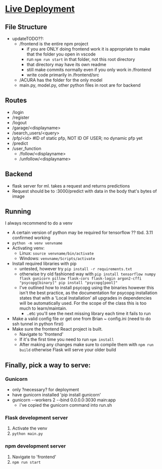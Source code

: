 # [Live Deployment](https://sc-backend.brian2002.com)

## File Structure
 - updateTODO??:
   - /frontend is the entire npm project
     - if you are ONLY doing frontend work it is appropriate to make that the folder you open in vscode
     - run `npm run start` in that folder, not this root directory
     - that directory may have its own readme
     - still make commits normally even if you only work in /frontend
     - write code primarily in /frontend/src
   - /ACURA has the folder for the only model 
   - main.py, model.py, other python files in root are for backend

## Routes
- /login
- /register
- /logout
- /garage/\<displayname>
- /search_users/\<query>
- /pfp/\<id> #ID of static pfp, NOT ID OF USER; no dynamic pfp yet
- /predict
- /user_function
    - /follow/\<displayname>
    - /unfollow/\<displayname>

## Backend
 - flask server for ml. takes a request and returns predictions  
 - Request should be to :3000/predict with data in the body that's bytes of image
 
## Running
I always recommend to do a venv
 - A certain version of python may be required for tensorflow ?? tbd. 3.11 confirmed working
 - `python -m venv venvname`
 - Activating venv:
   - Linux: `source venvname/bin/activate`
   - Windows: `venvname/Scripts/activate`
 - Install required libraries with pip
   - untested, however try `pip install -r requirements.txt`
   - otherwise try old fashioned way with `pip install tensorflow numpy flask gunicorn pillow flask-cors flask-login argon2-cffi "psycopg[binary]" pip install "psycopg[pool]"`
   - I've outlined how to install psycopg using the binaries however this isn't the best practice, as the documentation for psycopg installation states that with a 'Local Installation' all upgrades in dependencies will be automatically used. For the scope of the class this is too much to learn/maintain.
     - ..etc you'll see the next missing library each time it fails to run
 - Make a valid config file or get one from Brian ~ config.ini (need to do ssh tunnel in python first)
 - Make sure the frontend React project is built.
   - Navigate to 'frontend'
   - If it's the first time you need to run `npm install`
   - After making any changes make sure to compile them with `npm run build` otherwise Flask will serve your older build
 
## Finally, pick a way to serve:
### Gunicorn
 - only ?necessary? for deployment
 - have gunicorn installed 'pip install gunicorn'
 - gunicorn --workers 2 --bind 0.0.0.0:3030 main:app
   - i've copied the gunicorn command into run.sh
### Flask development server
 1. Activate the venv
 2. `python main.py`
### npm development server
 1. Navigate to 'frontend'
 2. `npm run start`
